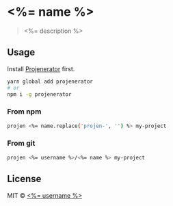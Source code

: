 # <%= name %>

> <%= description %>

## Usage

Install [Projenerator](https://github.com/TimCrooker/projenerator) first.

```bash
yarn global add projenerator
# or
npm i -g projenerator
```

### From npm

```bash
projen <%= name.replace('projen-', '') %> my-project
```

### From git

```bash
projen <%= username %>/<%= name %> my-project
```

## License

MIT &copy; [<%= username %>](<%= website %>)
